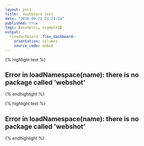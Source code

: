 ```yaml
---
layout: post
title:  dashboard test
date: "2016-09-22 23:21:24"
published: true
tags: [example1, example2]
output:
  flexdashboard::flex_dashboard:
    orientation: columns
    source_code: embed
---
```




{% highlight text %}
## Error in loadNamespace(name): there is no package called 'webshot'
{% endhighlight %}


{% highlight text %}
## Error in loadNamespace(name): there is no package called 'webshot'
{% endhighlight %}



<!--
Column {.tabset .tabset-fade}
---

### Chart A


{% highlight r %}
l1 <- city_group_count %>% filter(yy==2007)
l2 <- city_group_count %>% filter(yy==2008)
l3 <- city_group_count %>% filter(yy==2009)
l4 <- city_group_count %>% filter(yy==2010)
l5 <- city_group_count %>% filter(yy==2011)
l6 <- city_group_count %>% filter(yy==2012)
l7 <- city_group_count %>% filter(yy==2013)
citylist <- levels(as.factor(city_group_count$city2))
yrlist <- levels(as.factor(city_group_count$yy))


y <- city_group_count %>% spread(.,city2,count)



highchart() %>%
  hc_chart(type = "column") %>%
  hc_title(text = "stacked column chart") %>%
  hc_xAxis( categories = citylist) %>%
  hc_yAxis( stackLabels = list( enabled = TRUE)) %>%
  hc_plotOptions( column = list( stacking = "normal")) %>%
  hc_add_series(name="2013",data = l7$count) %>%
  hc_add_series(name="2012",data = l6$count) %>%
  hc_add_series(name="2011",data = l5$count) %>%
  hc_add_series(name="2010",data = l4$count) %>%
  hc_add_series(name="2009",data = l3$count) %>%
  hc_add_series(name="2008",data = l2$count) %>%
  hc_add_series(name="2007",data = l1$count)
{% endhighlight %}



{% highlight text %}
## Error in loadNamespace(name): there is no package called 'webshot'
{% endhighlight %}

### Chart B


{% highlight r %}
citylist <- levels(as.factor(city_group_count$city2))
yrlist <- levels(as.factor(city_group_count$yy))
y <- city_group_count %>% spread(.,city2,count)

highchart() %>%
  hc_chart(type = "column") %>%
  hc_title(text = "stacked column chart") %>%
  hc_xAxis( categories = yrlist) %>%
  hc_yAxis( stackLabels = list( enabled = TRUE)) %>%
  hc_plotOptions( column = list( stacking = "normal")) %>%
  hc_add_series(name=citylist[1],data = y$台中市) %>%
  hc_add_series(name=citylist[2],data = y$台北市) %>%
  hc_add_series(name=citylist[3],data = y$台東縣) %>%
  hc_add_series(name=citylist[4],data = y$台南市) %>%
  hc_add_series(name=citylist[5],data = y$宜蘭縣) %>%
  hc_add_series(name=citylist[6],data = y$花蓮縣) %>%
  hc_add_series(name=citylist[7],data = y$金門縣) %>%
  hc_add_series(name=citylist[8],data = y$南投縣) %>%
  hc_add_series(name=citylist[9],data = y$屏東縣) %>%
  hc_add_series(name=citylist[10],data = y$苗栗縣) %>%
  hc_add_series(name=citylist[11],data = y$桃園縣) %>%
  hc_add_series(name=citylist[12],data = y$高雄市) %>%
  hc_add_series(name=citylist[13],data = y$基隆市) %>%
  hc_add_series(name=citylist[14],data = y$連江縣) %>%
  hc_add_series(name=citylist[15],data = y$雲林縣) %>%
  hc_add_series(name=citylist[16],data = y$新北市) %>%
  hc_add_series(name=citylist[17],data = y$新竹市) %>%
  hc_add_series(name=citylist[18],data = y$新竹縣) %>%
  hc_add_series(name=citylist[19],data = y$嘉義市) %>%
  hc_add_series(name=citylist[20],data = y$嘉義縣) %>%
  hc_add_series(name=citylist[21],data = y$彰化縣) %>%
  hc_add_series(name=citylist[22],data = y$澎湖縣)
{% endhighlight %}



{% highlight text %}
## Error in loadNamespace(name): there is no package called 'webshot'
{% endhighlight %}
-->
